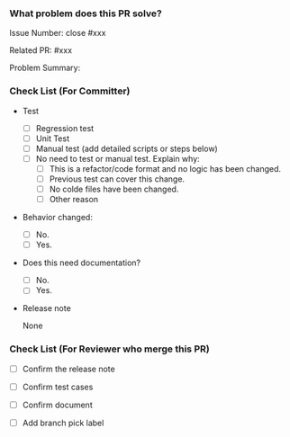 ### What problem does this PR solve?
<!--
You need to clearly describe your PR in this part:

1. What problem was fixed (it's best to include specific error reporting information). How it was fixed.
2. Which behaviors were modified. What was the previous behavior, what is it now, why was it modified, and what possible impacts might there be.
3. What features were added. Why this function was added.
4. Which codes were refactored and why this part of the code was refactored.
5. Which functions were optimized and what is the difference before and after the optimization.

The description of the PR needs to enable reviewers to quickly and clearly understand the logic of the code modification.
-->

<!--
If there are related issues, please fill in the issue number.
- If you want the issue to be closed after the PR is merged, please use "close #12345". Otherwise, use "ref #12345"
-->
Issue Number: close #xxx

<!--
If this PR is followup a preivous PR, for example, fix the bug that introduced by a related PR,
link the PR here
-->
Related PR: #xxx

Problem Summary:

### Check List (For Committer)

- Test <!-- At least one of them must be included. -->

    - [ ] Regression test
    - [ ] Unit Test
    - [ ] Manual test (add detailed scripts or steps below)
    - [ ] No need to test or manual test. Explain why:
        - [ ] This is a refactor/code format and no logic has been changed.
        - [ ] Previous test can cover this change.
        - [ ] No colde files have been changed.
        - [ ] Other reason <!-- Add your reason?  -->

- Behavior changed:

    - [ ] No.
    - [ ] Yes. <!-- Explain the behavior change -->

- Does this need documentation?

    - [ ] No.
    - [ ] Yes. <!-- Add document PR link here. eg: https://github.com/apache/doris-website/pull/1214 -->

- Release note

    <!-- bugfix, feat, behavior changed need a release note -->
    <!-- Add one line release note for this PR. -->
    None

### Check List (For Reviewer who merge this PR)

- [ ] Confirm the release note
- [ ] Confirm test cases
- [ ] Confirm document
- [ ] Add branch pick label <!-- Add branch pick label that this PR should merge into -->

